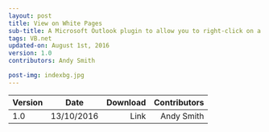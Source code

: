 ```yaml
---
layout: post
title: View on White Pages
sub-title: A Microsoft Outlook plugin to allow you to right-click on a contact to take you straight to their Intranet page
tags: VB.net
updated-on: August 1st, 2016
version: 1.0
contributors: Andy Smith

post-img: indexbg.jpg 
---
```


<div class="tables-begin"></div>

| Version       | Date          | Download  | Contributors |
| ------------- |:-------------:| ---------:| ------------:|
| 1.0           | 13/10/2016    | Link      | Andy Smith   |

<div class="tables-end"></div>
